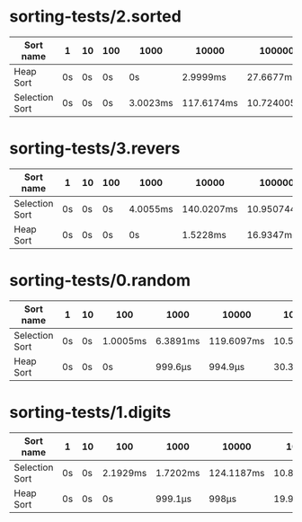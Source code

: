 # sorting-tests/2.sorted
| Sort name | 1 | 10 | 100 | 1000 | 10000 | 100000 | 1000000 | 10000000 |
| --- | --- | --- | --- | --- | --- | --- | --- | --- |
| Heap Sort | 0s | 0s | 0s | 0s | 2.9999ms | 27.6677ms | 253.9245ms | 2.8505299s |
| Selection Sort | 0s | 0s | 0s | 3.0023ms | 117.6174ms | 10.7240053s | timeout | timeout |

# sorting-tests/3.revers
| Sort name | 1 | 10 | 100 | 1000 | 10000 | 100000 | 1000000 | 10000000 |
| --- | --- | --- | --- | --- | --- | --- | --- | --- |
| Selection Sort | 0s | 0s | 0s | 4.0055ms | 140.0207ms | 10.9507448s | timeout | timeout |
| Heap Sort | 0s | 0s | 0s | 0s | 1.5228ms | 16.9347ms | 229.0607ms | 2.9642157s |

# sorting-tests/0.random
| Sort name | 1 | 10 | 100 | 1000 | 10000 | 100000 | 1000000 | 10000000 |
| --- | --- | --- | --- | --- | --- | --- | --- | --- |
| Selection Sort | 0s | 0s | 1.0005ms | 6.3891ms | 119.6097ms | 10.539928s | timeout | timeout |
| Heap Sort | 0s | 0s | 0s | 999.6µs | 994.9µs | 30.3898ms | 787.3927ms | 13.3948411s |

# sorting-tests/1.digits
| Sort name | 1 | 10 | 100 | 1000 | 10000 | 100000 | 1000000 | 10000000 |
| --- | --- | --- | --- | --- | --- | --- | --- | --- |
| Selection Sort | 0s | 0s | 2.1929ms | 1.7202ms | 124.1187ms | 10.8143136s | timeout | timeout |
| Heap Sort | 0s | 0s | 0s | 999.1µs | 998µs | 19.9019ms | 236.5787ms | 2.1586604s |

